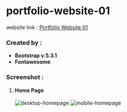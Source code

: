 # portfolio-website-01
website link : <a href="https://alfiannurhudaputra.github.io/portfolio-website-01/">Portfolio Website 01</a>

<h3>Created by :</h3>
<ul>
  	<li><b>Bootstrap v.5.3.1</b></li>
  	<li><b>Fontawesome</b></li>
</ul>

<h3>Screenshot :</h3>
<ol>
  	<li><b>Home Page</b></li>
	<br />
  		<img src="https://github.com/alfiannurhudaputra/portfolio-website-01/assets/63383625/57466dbb-783e-425d-8f5d-852971d982e3" alt="desktop-homepage">
  		<img src="https://github.com/alfiannurhudaputra/portfolio-website-01/assets/63383625/b16650a6-b070-47c1-a5ad-1093a6a3fc03" alt="mobile-homepage">
</ol>
